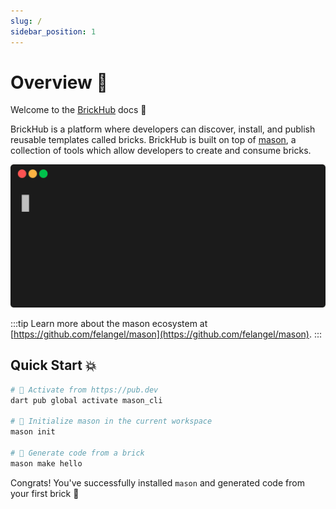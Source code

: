 ```yaml
---
slug: /
sidebar_position: 1
---
```


# Overview 🚀

Welcome to the [BrickHub][brickhub_link] docs 👋

BrickHub is a platform where developers can discover, install, and publish reusable templates called bricks. BrickHub is built on top of [mason][mason_link], a collection of tools which allow developers to create and consume bricks.

![Mason Demo][mason_demo]

:::tip
Learn more about the mason ecosystem at [https://github.com/felangel/mason](https://github.com/felangel/mason).
:::

## Quick Start 💥

```sh
# 🎯 Activate from https://pub.dev
dart pub global activate mason_cli

# 📁 Initialize mason in the current workspace
mason init

# 🚧 Generate code from a brick
mason make hello
```

Congrats! You've successfully installed `mason` and generated code from your first brick 🎉

[brickhub_link]: https://brickhub.dev
[mason_demo]: https://raw.githubusercontent.com/felangel/mason/master/assets/mason_demo.gif
[mason_link]: https://github.com/felangel/mason
